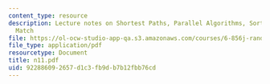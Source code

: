 ```yaml
---
content_type: resource
description: Lecture notes on Shortest Paths, Parallel Algorithms, Sorting and Perfect
  Match
file: https://ol-ocw-studio-app-qa.s3.amazonaws.com/courses/6-856j-randomized-algorithms-fall-2002/922886092657d1c3fb9db7b12fbb76cd_n11.pdf
file_type: application/pdf
resourcetype: Document
title: n11.pdf
uid: 92288609-2657-d1c3-fb9d-b7b12fbb76cd
---
```

